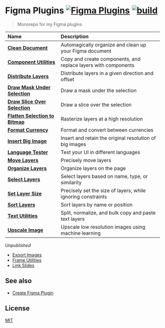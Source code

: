 # Figma Plugins [![Figma Plugins](https://img.shields.io/badge/figma-%40yuanqing-yellow?cacheSeconds=1800)](https://figma.com/@yuanqing) [![build](https://github.com/yuanqing/figma-plugins/workflows/build/badge.svg)](https://github.com/yuanqing/figma-plugins/actions?query=workflow%3Abuild)

> Monorepo for my Figma plugins

Name | Description
:--|:--
[**Clean Document**](/packages/figma-clean-document) | Automagically organize and clean up your Figma document
[**Component Utilities**](/packages/figma-component-utilities) | Copy and create components, and replace layers with components
[**Distribute Layers**](/packages/figma-distribute-layers) | Distribute layers in a given direction and offset
[**Draw Mask Under Selection**](/packages/figma-draw-mask-under-selection) | Draw a mask under the selection
[**Draw Slice Over Selection**](/packages/figma-draw-slice-over-selection) | Draw a slice over the selection
[**Flatten Selection to Bitmap**](/packages/figma-flatten-selection-to-bitmap) | Rasterize layers at a high resolution
[**Format Currency**](/packages/figma-format-currency) | Format and convert between currencies
[**Insert Big Image**](/packages/figma-insert-big-image) | Insert and retain the original resolution of big images
[**Language Tester**](/packages/figma-language-tester) | Test your UI in different languages
[**Move Layers**](/packages/figma-move-layers) | Precisely move layers
[**Organize Layers**](/packages/figma-organize-layers) | Organize layers on the page
[**Select Layers**](/packages/figma-select-layers) | Select layers based on name, type, or similarity
[**Set Layer Size**](/packages/figma-set-layer-size) | Precisely set the size of layers, while ignoring constraints
[**Sort Layers**](/packages/figma-sort-layers) | Sort layers by name or position
[**Text Utilities**](/packages/figma-text-utilities) | Split, normalize, and bulk copy and paste text layers
[**Upscale Image**](/packages/figma-upscale-image) | Upscale low resolution images using machine learning

*Unpublished*

- [Export Images](/packages/figma-export-images)
- [Frame Utilities](/packages/figma-frame-utilities)
- [Link Slides](/packages/figma-link-slides)

## See also

- [Create Figma Plugin](https://yuanqing.github.io/create-figma-plugin/)

## License

[MIT](/LICENSE.md)
